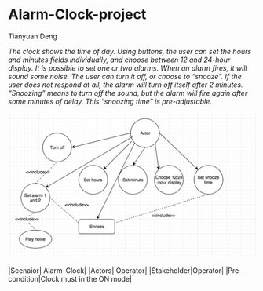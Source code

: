 # Alarm-Clock-project

Tianyuan Deng


*The clock shows the time of day. Using buttons, the user can set the hours and minutes fields individually, and choose between 12 and 24-hour display.*
*It is possible to set one or two alarms. When an alarm fires, it will sound some noise. The user can turn it off, or choose to “snooze”. If the user does not respond at all, the alarm will turn off itself after 2 minutes. “Snoozing” means to turn off the sound, but the alarm will fire again after some minutes of delay. This “snoozing time” is pre-adjustable.*


![Image](https://github.com/TianyuanDeng/Alarm-Clock-project/blob/master/1529720793415.jpg)

|Scenaior| Alarm-Clock| 
|Actors| Operator| 
|Stakeholder|Operator|
|Pre-condition|Clock must in the ON mode|


